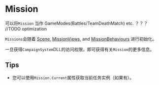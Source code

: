 # Mission

可以将`Mission` 当作 GameModes\(Battles/TeamDeathMatch\) etc.  ？？？ //TODO optimization

`Missions`会随着 [Scene](../engine/scene.md), [MissionViews](missionbehaviour/missionview.md), and [MissionBehaviours](missionbehaviour/README.md) 进行初始化。

一旦获得`CampaignSystem`DLL的访问权限，即可获得有关`Mission`的更多信息。

## Tips

* 您可以使用`Mission.Current`属性获取当前任务实例（如果有）。

